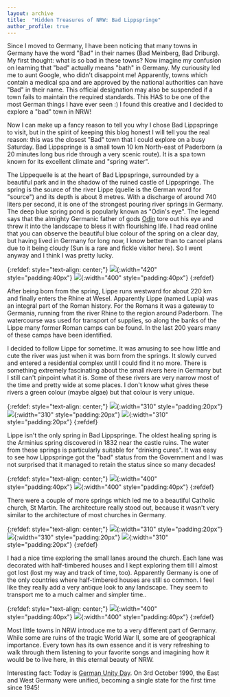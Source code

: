 ```yaml
---
layout: archive
title:  "Hidden Treasures of NRW: Bad Lippspringe"
author_profile: true
---
```

Since I moved to Germany, I have been noticing that many towns in Germany have the word "Bad" in their names (Bad Meinberg, Bad Driburg). My first thought: what is so bad in these towns? Now imagine my confusion on learning that "bad" actually means "bath" in Germany. My curiousity led me to aunt Google, who didn't disappoint me! Apparently, towns which contain a medical spa and are approved by the national authorities can have "Bad" in their name. This official designation may also be suspended if a town fails to maintain the required standards. This HAS to be one of the most German things I have ever seen :) I found this creative and I decided to explore a "bad" town in NRW! 

Now I can make up a fancy reason to tell you why I chose Bad Lippspringe to visit, but in the spirit of keeping this blog honest I will tell you the real reason: this was the closest "Bad" town that I could explore on a busy Saturday. Bad Lippspringe is a small town 10 km North-east of Paderborn (a 20 minutes long bus ride through a very scenic route). It is a spa town known for its excellent climate and "spring water".

The Lippequelle is at the heart of Bad Lippspringe, surrounded by a beautiful park and in the shadow of the ruined castle of Lippspringe. The spring is the source of the river Lippe (quelle is the German word for "source") and its depth is about 8 metres. With a discharge of around 740 liters per second, it is one of the strongest pouring river springs in Germany. The deep blue spring pond is popularly known as "Odin's eye". The legend says that the almighty Germanic father of gods [Odin](https://simple.wikipedia.org/wiki/Odin) tore out his eye and threw it into the landscape to bless it with flourishing life. I had read online that you can observe the beautiful blue colour of the spring on a clear day, but having lived in Germany for long now, I know better than to cancel plans due to it being cloudy (Sun is a rare and fickle visitor here). So I went anyway and I think I was pretty lucky.

{:refdef: style="text-align: center;"}
![](/images/Lippee5.jpg){:width="420" style="padding:40px"}
![](/images/Lippee6.jpg){:width="400" style="padding:40px"} 
{:refdef}

After being born from the spring, Lippe runs westward for about 220 km and finally enters the Rhine at Wesel. Apparently Lippe (named Lupia) was an integral part of the Roman history. For the Romans it was a gateway to Germania, running from the river Rhine to the region around Paderborn. The watercourse was used for transport of supplies, so along the banks of the Lippe many former Roman camps can be found. In the last 200 years many of these camps have been identified. 

I decided to follow Lippe for sometime. It was amusing to see how little and cute the river was just when it was born from the springs. It slowly curved and entered a residential complex until I could find it no more. There is something extremely fascinating about the small rivers here in Germany but I still can't pinpoint what it is. Some of these rivers are very narrow most of the time and pretty wide at some places. I don't know what gives these rivers a green colour (maybe algae) but that colour is very unique. 

{:refdef: style="text-align: center;"}
![](/images/Lippee4.jpg){:width="310" style="padding:20px"} 
![](/images/Lippee7.jpg){:width="310" style="padding:20px"} 
![](/images/Lippee8.jpg){:width="310" style="padding:20px"} 
{:refdef} 

Lippe isn't the only spring in Bad Lippspringe. The oldest healing spring is the Arminius spring discovered in 1832 near the castle ruins. The water from these springs is particularly suitable for "drinking cures". It was easy to see how Lippspringe got the "bad" status from the Government and I was not surprised that it managed to retain the status since so many decades!

{:refdef: style="text-align: center;"}
![](/images/Lippee9.jpg){:width="400" style="padding:40px"} 
![](/images/Lippee10.jpg){:width="400" style="padding:40px"} 
{:refdef}

There were a couple of more springs which led me to a beautiful Catholic church, St Martin. The architecture really stood out, because it wasn't very similar to the architecture of most churches in Germany. 
 
{:refdef: style="text-align: center;"}
![](/images/Lippee1.jpg){:width="310" style="padding:20px"} 
![](/images/Lippee2.jpg){:width="310" style="padding:20px"} 
![](/images/Lippee3.jpg){:width="310" style="padding:20px"} 
{:refdef}

I had a nice time exploring the small lanes around the church. Each lane was decorated with half-timbered houses and I kept exploring them till I almost got lost (lost my way and track of time, too). Apparently Germany is one of the only countries where half-timbered houses are still so common. I feel like they really add a very antique look to any landscape. They seem to transport me to a much calmer and simpler time.. 

{:refdef: style="text-align: center;"}
![](/images/Lippee11.jpg){:width="400" style="padding:40px"}
![](/images/Lippee12.jpg){:width="400" style="padding:40px"} 
{:refdef}

Most little towns in NRW introduce me to a very different part of Germany. While some are ruins of the tragic World War II, some are of geographical importance. Every town has its own essence and it is very refreshing to walk through them listening to your favorite songs and imagining how it would be to live here, in this eternal beauty of NRW.

Interesting fact: Today is [German Unity Day](https://en.wikipedia.org/wiki/German_Unity_Day). On 3rd October 1990, the East and West Germany were unified, becoming a single state for the first time since 1945!